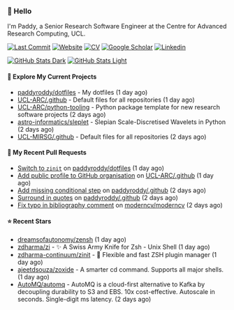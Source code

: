 ### 👋 Hello

I'm Paddy, a Senior Research Software Engineer at the Centre for Advanced
Research Computing, UCL.

[![Last Commit](https://img.shields.io/github/last-commit/paddyroddy/paddyroddy/main?label=updated)](https://github.com/paddyroddy)
[![Website](https://img.shields.io/badge/GitHub%20Pages-222?logo=githubpages&logoColor=fff&style=for-the-badge&style=flat)](https://paddyroddy.github.io)
[![CV](https://img.shields.io/badge/CV-PDF-pink.svg)](https://paddyroddy.github.io/cv)
[![Google Scholar](https://img.shields.io/badge/Google%20Scholar-4285F4?logo=googlescholar&logoColor=fff&style=for-the-badge&style=flat)](https://scholar.google.com/citations?user=OFigHUwAAAAJ)
[![Linkedin](https://img.shields.io/badge/LinkedIn-0A66C2?logo=linkedin&logoColor=fff&style=for-the-badge&style=flat)](https://www.linkedin.com/in/patrickjamesroddy)

[![GitHub Stats Dark](https://github-readme-stats-paddyroddy.vercel.app/api?username=paddyroddy&disable_animations=true&hide_border=true&hide_title=true&include_all_commits=true&rank_icon=github&show=prs_merged,reviews&show_icons=true&theme=tokyonight)](https://github.com/paddyroddy/paddyroddy#gh-dark-mode-only)
[![GitHub Stats Light](https://github-readme-stats-paddyroddy.vercel.app/api?username=paddyroddy&disable_animations=true&hide_border=true&hide_title=true&include_all_commits=true&rank_icon=github&show=prs_merged,reviews&show_icons=true&theme=default)](https://github.com/paddyroddy/paddyroddy#gh-light-mode-only)

#### 👷 Explore My Current Projects

- [paddyroddy/dotfiles](https://github.com/paddyroddy/dotfiles) - My dotfiles
  (1 day ago)
- [UCL-ARC/.github](https://github.com/UCL-ARC/.github) - Default files for all repositories
  (1 day ago)
- [UCL-ARC/python-tooling](https://github.com/UCL-ARC/python-tooling) - Python package template for new research software projects
  (2 days ago)
- [astro-informatics/sleplet](https://github.com/astro-informatics/sleplet) - Slepian Scale-Discretised Wavelets in Python
  (2 days ago)
- [UCL-MIRSG/.github](https://github.com/UCL-MIRSG/.github) - Default files for all repositories
  (2 days ago)

#### 🔨 My Recent Pull Requests

- [Switch to `zinit`](https://github.com/paddyroddy/dotfiles/pull/30) on [paddyroddy/dotfiles](https://github.com/paddyroddy/dotfiles)
  (1 day ago)
- [Add public profile to GitHub organisation](https://github.com/UCL-ARC/.github/pull/20) on [UCL-ARC/.github](https://github.com/UCL-ARC/.github)
  (1 day ago)
- [Add missing conditional step](https://github.com/paddyroddy/.github/pull/247) on [paddyroddy/.github](https://github.com/paddyroddy/.github)
  (2 days ago)
- [Surround in quotes](https://github.com/paddyroddy/.github/pull/246) on [paddyroddy/.github](https://github.com/paddyroddy/.github)
  (2 days ago)
- [Fix typo in bibliography comment](https://github.com/moderncv/moderncv/pull/206) on [moderncv/moderncv](https://github.com/moderncv/moderncv)
  (2 days ago)

#### ⭐ Recent Stars

- [dreamsofautonomy/zensh](https://github.com/dreamsofautonomy/zensh)
  (1 day ago)
- [zdharma/zi](https://github.com/zdharma/zi) - ✨ A Swiss Army Knife for Zsh - Unix Shell
  (1 day ago)
- [zdharma-continuum/zinit](https://github.com/zdharma-continuum/zinit) - 🌻 Flexible and fast ZSH plugin manager
  (1 day ago)
- [ajeetdsouza/zoxide](https://github.com/ajeetdsouza/zoxide) - A smarter cd command. Supports all major shells.
  (1 day ago)
- [AutoMQ/automq](https://github.com/AutoMQ/automq) - AutoMQ is a cloud-first alternative to Kafka by decoupling durability to S3 and EBS. 10x cost-effective. Autoscale in seconds. Single-digit ms latency.
  (2 days ago)
